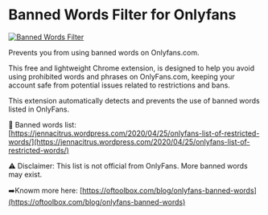 # Banned Words Filter for Onlyfans

[![Banned Words Filter](https://storage.googleapis.com/web-dev-uploads/image/WlD8wC6g8khYWPJUsQceQkhXSlv1/mPGKYBIR2uCP0ApchDXE.png)](https://chrome.google.com/webstore/detail/banned-words-filter-for-o/gkojbckhapolgnliaiapinjoiddndnna/related)

Prevents you from using banned words on Onlyfans.com.

This free and lightweight Chrome extension,  is designed to help you avoid using prohibited words and phrases on OnlyFans.com, keeping your account safe from potential issues related to restrictions and bans.

This extension automatically detects and prevents the use of banned words listed in OnlyFans.

🚫 Banned words list:
[https://jennacitrus.wordpress.com/2020/04/25/onlyfans-list-of-restricted-words/](https://jennacitrus.wordpress.com/2020/04/25/onlyfans-list-of-restricted-words/)

⚠️ Disclaimer: 
This list is not official from OnlyFans. More banned words may exist.

➡️Knowm more here:
[https://oftoolbox.com/blog/onlyfans-banned-words](https://oftoolbox.com/blog/onlyfans-banned-words)
